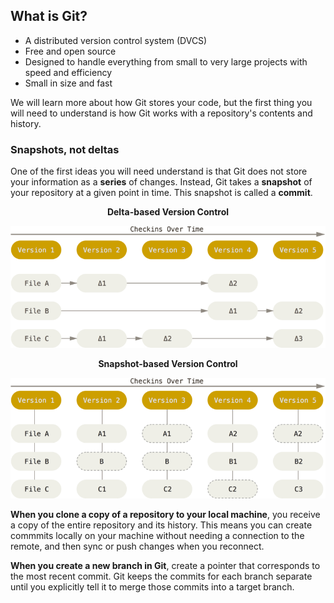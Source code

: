## What is Git?

- A distributed version control system (DVCS)
- Free and open source
- Designed to handle everything from small to very large projects with speed and efficiency
- Small in size and fast

We will learn more about how Git stores your code, but the first thing you will need to understand is how Git works with a repository's contents and history.

### Snapshots, not deltas

One of the first ideas you will need understand is that Git does not store your information as a **series** of changes. Instead, Git takes a **snapshot** of your repository at a given point in time. This snapshot is called a **commit**.

<div class="grid2"><div class="col">

<center> 

**Delta-based Version Control**

<img src="img/Pasted%20image%2020240124080725.png" alt="Figure 1: Delta-based Version Control" />

</center>

</div> 

<div class="col">

<center>

**Snapshot-based Version Control**

<img src="img/Pasted%20image%2020240124080829.png" alt="Figure 2: Snapshot-based Version Control"/>

<center>

</div></div>

**When you clone a copy of a repository to your local machine**, you receive a copy of the entire repository and its history. This means you can create commmits locally on your machine without needing a connection to the remote, and then sync or push changes when you reconnect.

**When you create a new branch in Git**, create a pointer that corresponds to the most recent commit. Git keeps the commits for each branch separate until you explicitly tell it to merge those commits into a target branch.